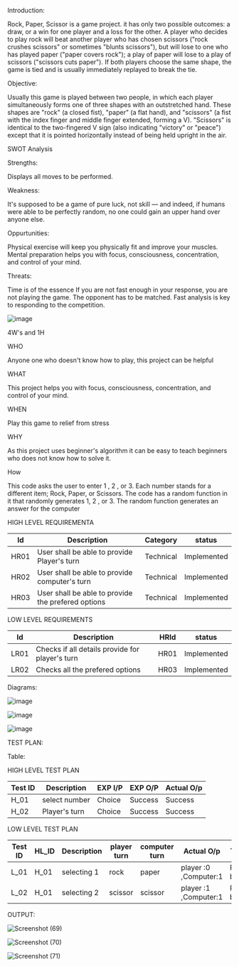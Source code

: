 
Introduction:

Rock, Paper, Scissor is a game project. it has only two possible outcomes: a draw, or a win for one player and a loss for the other. A player who decides to play rock will beat another player who has chosen scissors ("rock crushes scissors" or sometimes "blunts scissors"), but will lose to one who has played paper ("paper covers rock"); a play of paper will lose to a play of scissors ("scissors cuts paper"). If both players choose the same shape, the game is tied and is usually immediately replayed to break the tie.

Objective:

Usually this game is played between two people, in which each player simultaneously forms one of three shapes with an outstretched hand. These shapes are "rock" (a closed fist), "paper" (a flat hand), and "scissors" (a fist with the index finger and middle finger extended, forming a V). "Scissors" is identical to the two-fingered V sign (also indicating "victory" or "peace") except that it is pointed horizontally instead of being held upright in the air.

SWOT Analysis

Strengths:

Displays all moves to be performed.

Weakness:

 It's supposed to be a game of pure luck, not skill — and indeed, if humans were able to be perfectly random, no one could gain an upper hand over anyone else.
 
 Oppurtunities:
 
 Physical exercise will keep you physically fit and improve your muscles. Mental preparation helps you with focus, consciousness, concentration, and control of your mind.
 
 Threats:
 
 Time is of the essence
If you are not fast enough in your response, you are not playing the game. The opponent has to be matched. Fast analysis is key to responding to the competition.

![image](https://user-images.githubusercontent.com/89644963/132461417-fd2fa204-9da3-4f0b-ab26-3be90a6c8ed8.png)

4W's and 1H

WHO

Anyone one who doesn't know how to play, this project can be helpful

WHAT

This project helps you with focus, consciousness, concentration, and control of your mind.

WHEN

Play this game  to relief from stress

WHY

As this project uses beginner's algorithm it can be easy to teach beginners who does not know how to solve it.

How

This code asks the user to enter  1 , 2 , or 3. Each number stands for a different item; Rock, Paper, or Scissors. The code has a random function in it that randomly generates 1, 2 , or 3. The random function generates an answer for the computer


HIGH LEVEL REQUIREMENTA

Id  | Description                                   |Category    |status
----|-----------------------------------------------|------------|--------
HR01| User shall be able to provide Player's turn   |Technical | Implemented
HR02| User shall be able to provide computer's turn | Technical | Implemented
HR03|User shall be able to provide the prefered options|Technical|Implemented

LOW LEVEL REQUIREMENTS

Id| Description|HRId|status
-----|----------|-------|----------
LR01| Checks if all details provide for player's turn| HR01|Implemented
LR02 | Checks all the prefered options|HR03|Implemented




Diagrams:

![image](https://user-images.githubusercontent.com/89644963/132464381-6444a34c-9449-4af5-badd-d228a92677a5.png)


![image](https://user-images.githubusercontent.com/89644963/132464915-93d4cb58-f988-498f-8069-cec5f2eece01.png)



![image](https://user-images.githubusercontent.com/89644963/132465163-318da0c6-03ce-4d38-ace5-3fcae169ef95.png)




TEST PLAN:

Table:

HIGH LEVEL TEST PLAN

Test ID| Description | EXP I/P | EXP O/P | Actual O/p
-------|-------------|---------|---------|------------
H_01|select number |Choice |Success|Success
H_02|Player's turn |Choice |Success|Success

LOW LEVEL TEST PLAN

Test ID| HL_ID| Description | player turn | computer turn | Actual O/p |Type of test
-------|-------------|---------|---------|---------------|-------------|-----------
L_01|H_01|selecting 1|rock| paper|player :0 ,Computer:1|Requirement based
L_02|H_01|selecting 2|scissor|scissor|player :1 ,Computer:1|Requirement based




OUTPUT:

![Screenshot (69)](https://user-images.githubusercontent.com/89644963/132465485-ce97ff9a-0991-4871-aac0-7c91852485c6.png)


![Screenshot (70)](https://user-images.githubusercontent.com/89644963/132465497-51801327-07fa-4638-8a93-8ae33cbd43cf.png)


![Screenshot (71)](https://user-images.githubusercontent.com/89644963/132465505-e84e5a68-5fd2-4082-a85e-cafea108f99f.png)

